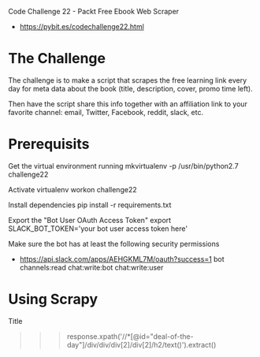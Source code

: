 Code Challenge 22 - Packt Free Ebook Web Scraper
* https://pybit.es/codechallenge22.html

# The Challenge
The challenge is to make a script that scrapes the free learning link every day for meta data about the book (title, description, cover, promo time left).

Then have the script share this info together with an affiliation link to your favorite channel: email, Twitter, Facebook, reddit, slack, etc.


# Prerequisits
Get the virtual environment running
  mkvirtualenv -p /usr/bin/python2.7 challenge22

Activate virtualenv
  workon challenge22

Install dependencies
  pip install -r requirements.txt

Export the "Bot User OAuth Access Token"
  export SLACK_BOT_TOKEN='your bot user access token here'

Make sure the bot has at least the following security permissions
* https://api.slack.com/apps/AEHGKML7M/oauth?success=1
  bot
  channels:read
  chat:write:bot
  chat:write:user

# Using Scrapy
Title
>>> response.xpath('//*[@id="deal-of-the-day"]/div/div/div[2]/div[2]/h2/text()').extract()
